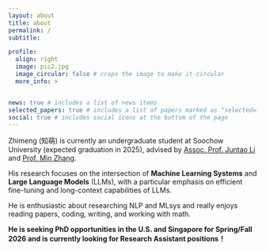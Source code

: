 ```yaml
---
layout: about
title: about
permalink: /
subtitle:

profile:
  align: right
  image: pic2.jpg
  image_circular: false # crops the image to make it circular
  more_info: >


news: true # includes a list of news items
selected_papers: true # includes a list of papers marked as "selected={true}"
social: true # includes social icons at the bottom of the page
---
```

Zhimeng (知萌) is currently an undergraduate student at Soochow University (expected graduation in 2025), advised by [Assoc. Prof. Juntao Li](https://lijuntaopku.github.io/) and [Prof. Min Zhang](https://scholar.google.com/citations?user=CncXH-YAAAAJ&hl=zh-CN).

His research focuses on the intersection of **Machine Learning Systems** and **Large Language Models** (LLMs), with a particular emphasis on efficient fine-tuning and long-context capabilities of LLMs.

He is enthusiastic about researching NLP and MLsys and really enjoys reading papers, coding, writing, and working with math.

**He is seeking PhD opportunities in the U.S. and Singapore for Spring/Fall 2026 and is currently looking for Research Assistant positions！**